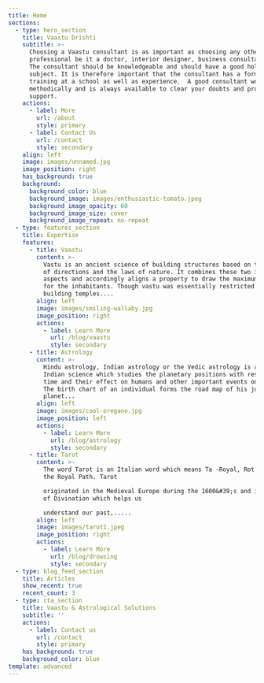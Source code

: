 ```yaml
---
title: Home
sections:
  - type: hero_section
    title: Vaastu Drishti
    subtitle: >-
      Choosing a Vaastu consultant is as important as choosing any other
      professional be it a doctor, interior designer, business consultant etc. 
      The consultant should be knowledgeable and should have a good hold of the
      subject. It is therefore important that the consultant has a formal
      training at a school as well as experience.  A good consultant works
      methodically and is always available to clear your doubts and provide
      support.
    actions:
      - label: More
        url: /about
        style: primary
      - label: Contact Us
        url: /contact
        style: secondary
    align: left
    image: images/unnamed.jpg
    image_position: right
    has_background: true
    background:
      background_color: blue
      background_image: images/enthusiastic-tomato.jpeg
      background_image_opacity: 60
      background_image_size: cover
      background_image_repeat: no-repeat
  - type: features_section
    title: Expertise
    features:
      - title: Vaastu
        content: >-
          Vastu is an ancient science of building structures based on the study
          of directions and the laws of nature. It combines these two important
          aspects and accordingly aligns a property to draw the maximum benefits
          for the inhabitants. Though vastu was essentially restricted to
          building temples....
        align: left
        image: images/smiling-wallaby.jpg
        image_position: right
        actions:
          - label: Learn More
            url: /blog/vaastu
            style: secondary
      - title: Astrology
        content: >-
          Hindu astrology, Indian astrology or the Vedic astrology is an ancient
          Indian science which studies the planetary positions with respect to
          time and their effect on humans and other important events on earth.
          The birth chart of an individual forms the road map of his journey on
          planet...
        align: left
        image: images/cool-oregano.jpg
        image_position: left
        actions:
          - label: Learn More
            url: /blog/astrology
            style: secondary
      - title: Tarot
        content: >-
          The word Tarot is an Italian word which means Ta -Royal, Rot - Road or
          the Royal Path. Tarot

          originated in the Medieval Europe during the 1600&#39;s and is a form
          of Divination which helps us

          understand our past,.....
        align: left
        image: images/tarot1.jpeg
        image_position: right
        actions:
          - label: Learn More
            url: /blog/drowsing
            style: secondary
  - type: blog_feed_section
    title: Articles
    show_recent: true
    recent_count: 3
  - type: cta_section
    title: Vaastu & Astrological Solutions
    subtitle: ''
    actions:
      - label: Contact us
        url: /contact
        style: primary
    has_background: true
    background_color: blue
template: advanced
---
```

